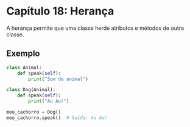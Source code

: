 # Capítulo 18: Herança

A herança permite que uma classe herde atributos e métodos de outra classe.

## Exemplo

```python
class Animal:
    def speak(self):
        print("Som de animal")

class Dog(Animal):
    def speak(self):
        print("Au Au!")

meu_cachorro = Dog()
meu_cachorro.speak()  # Saída: Au Au!
```